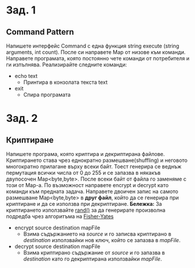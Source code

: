 
# Зад. 1
## Command Pattern

Напишете интерфейс Command с една функция string execute (string arguments, int count). После си направете Map от низове към команди. Направете програмата, която постоянно чете команди от потребителя и ги изпълнява.
Реализирайте следните команди:
* echo text
  * Принтира в конзолата текста text
* exit
  * Спира програмата

# Зад. 2
## Криптиране
Напишете програма, която криптира и декриптирана файлове. Криптирането става чрез еднократно размешване(shuffling) и неговото многократно прилагане върху всеки байт. Тоест генерира се веднъж пермутация всички числа от 0 до 255 и се запазва в някакъв двупосочен Map<byte,byte>. После всеки байт от файла го заменяме с този от Map-a. По възможност направете encrypt и decrypt като команди към предната задача. 
Направете двоичен запис на самото размешване Map<byte,byte> в **друг файл**, който да се генерира при криптиране и да се използва при декриптиране.
**Бележкa:**
За криптирането използвайте [rand()](http://www.cplusplus.com/reference/cstdlib/rand/) за да генерирате произволна подредба чрез алгоритъма на [Fisher-Yates](https://en.wikipedia.org/wiki/Fisher%E2%80%93Yates_shuffle)
* encrypt source destination mapFile
  * Взима съдържанието на *source* и го записва криптирано в *destination* използвайки нов ключ, който се запазва в *mapFile*.
* decrypt source destination mapFile
  * Взима криптирано съдържание от *source* и го запазва в *destination* като го декриптирана използвайки *mapFile*.

